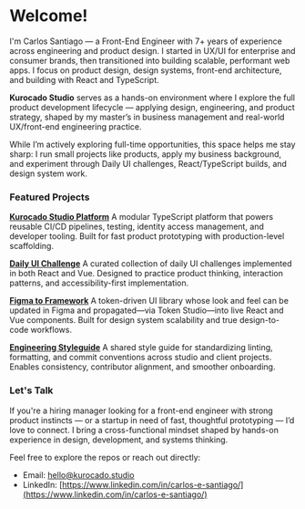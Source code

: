 # Welcome!

I'm Carlos Santiago — a Front-End Engineer with 7+ years of experience across engineering and
product design. I started in UX/UI for enterprise and consumer brands, then transitioned into
building scalable, performant web apps. I focus on product design, design systems, front-end
architecture, and building with React and TypeScript.

**Kurocado Studio** serves as a hands-on environment where I explore the full product development
lifecycle — applying design, engineering, and product strategy, shaped by my master’s in business
management and real-world UX/front-end engineering practice.

While I’m actively exploring full-time opportunities, this space helps me stay sharp: I run small
projects like products, apply my business background, and experiment through Daily UI challenges,
React/TypeScript builds, and design system work.

### Featured Projects

**[Kurocado Studio Platform](https://github.com/Kurocado-Studio/platform)** A modular TypeScript
platform that powers reusable CI/CD pipelines, testing, identity access management, and developer
tooling. Built for fast product prototyping with production-level scaffolding.

**[Daily UI Challenge](https://github.com/Kurocado-Studio/daily-ui)** A curated collection of daily
UI challenges implemented in both React and Vue. Designed to practice product thinking, interaction
patterns, and accessibility-first implementation.

**[Figma to Framework](https://github.com/Kurocado-Studio/figma-to-framework)** A token-driven UI
library whose look and feel can be updated in Figma and propagated—via Token Studio—into live React
and Vue components. Built for design system scalability and true design-to-code workflows.

**[Engineering Styleguide](https://github.com/Kurocado-Studio/styleguide)** A shared style guide for
standardizing linting, formatting, and commit conventions across studio and client projects. Enables
consistency, contributor alignment, and smoother onboarding.

### Let's Talk

If you're a hiring manager looking for a front-end engineer with strong product instincts — or a
startup in need of fast, thoughtful prototyping — I’d love to connect. I bring a cross-functional
mindset shaped by hands-on experience in design, development, and systems thinking.

Feel free to explore the repos or reach out directly:

- Email: [hello@kurocado.studio](mailto:hello@kurocado.studio)
- LinkedIn:
  [https://www.linkedin.com/in/carlos-e-santiago/](https://www.linkedin.com/in/carlos-e-santiago/)
